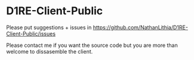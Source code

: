 # D1RE-Client-Public
Please put suggestions + issues in https://github.com/NathanLithia/D1RE-Client-Public/issues  
  
Please contact me if you want the source code but you are more than welcome to dissasemble the client.
